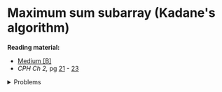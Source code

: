 # Maximum sum subarray (Kadane's algorithm)

**Reading material:**
* [Medium [B]](https://medium.com/@rsinghal757/kadanes-algorithm-dynamic-programming-how-and-why-does-it-work-3fd8849ed73d)
* *CPH Ch 2,* pg [21](https://cses.fi/book/book.pdf#page=31) - [23](https://cses.fi/book/book.pdf#page=33)

<details>
<summary>Problems</summary>
<ul>
    <li><a href="https://cses.fi/problemset/task/1643">CSES Maximum Subarray Sum</a></li>
    <li><a href="https://www.codechef.com/problems/TSOH">Codechef TSOH TWO SACKS OF HAPPINESS</a></li>
    <li><a href="https://www.codechef.com/problems/KOL15B">Codechef KOL15B Finding Hardest Sum Value</a></li>
    <li><a href="https://codeforces.com/contest/1373/problem/D">CF 1373 D</a></li>
</ul>
</details>
